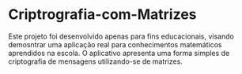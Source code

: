 # Criptrografia-com-Matrizes
Este projeto foi desenvolvido apenas para fins educacionais, visando demosntrar uma aplicação real para conhecimentos matemáticos aprendidos na escola. O aplicativo apresenta uma forma simples de criptografia de mensagens utilizando-se de matrizes.
